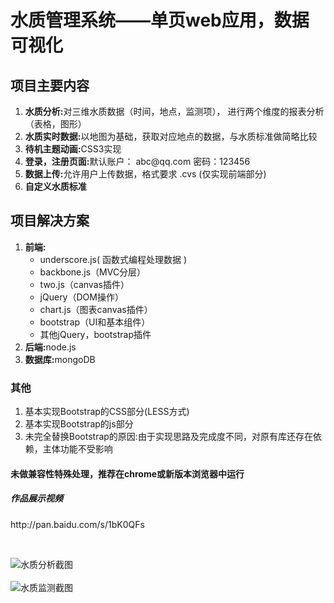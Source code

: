 
<body>
<h1>水质管理系统——单页web应用，数据可视化</h1>
<section>
    <h2>项目主要内容</h2>
    <ol>
        <li><strong>水质分析:</strong>对三维水质数据（时间，地点，监测项）， 进行两个维度的报表分析（表格，图形）</li>
        <li><strong>水质实时数据:</strong>以地图为基础，获取对应地点的数据，与水质标准做简略比较</li>
        <li><strong>待机主题动画:</strong>CSS3实现</li>
        <li><strong>登录，注册页面:</strong>默认账户： abc@qq.com  密码：123456</li>
        <li><strong>数据上传:</strong>允许用户上传数据，格式要求 .cvs (仅实现前端部分)</li>
        <li><strong>自定义水质标准</strong></li>
    </ol>
</section>
<setion>
    <h2>项目解决方案</h2>
    <ol>
        <li>
            <strong>前端:</strong>
            <ul>
                <li>underscore.js( 函数式编程处理数据 )</li>
                <li>backbone.js（MVC分层）</li>
                <li>two.js（canvas插件）</li>
                <li>jQuery（DOM操作）</li>
                <li>chart.js（图表canvas插件）</li>
                <li>bootstrap（UI和基本组件）</li>
                <li>其他jQuery，bootstrap插件</li>
            </ul>
        </li>
        <li><strong>后端:</strong>node.js</li>
        <li><strong>数据库:</strong>mongoDB</li>
    </ol>
</setion>
<section>
    <h3>其他</h3>
    <ol>
        <li>基本实现Bootstrap的CSS部分(LESS方式)</li>
        <li>基本实现Bootstrap的js部分</li>
        <li>未完全替换Bootstrap的原因:由于实现思路及完成度不同，对原有库还存在依赖，主体功能不受影响</li>
    </ol>
</section>
<section>
    <h4>未做兼容性特殊处理，推荐在chrome或新版本浏览器中运行</h4>
</section>
<section>
     <h5>作品展示视频</h5><a> http://pan.baidu.com/s/1bK0QFs </a>
   
     <div>![水质分析截图](https://github.com/qtFo15e/SPA/blob/master/demo/水质分析截图.png)</div>
     <div>![水质监测截图](https://github.com/qtFo15e/SPA/blob/master/demo/水质监测截图.png)</div>
</section>
</body>
</html>
